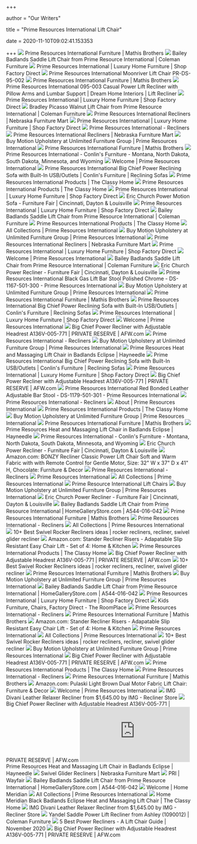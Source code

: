 +++
        
author = "Our Writers"
        
title = "Prime Resources International Lift Chair"
        
date = 2020-11-10T09:02:41.153353
        
+++
[ ![](https://www.mathisbrothers.com/dw/image/v2/AAYQ_PRD/on/demandware.static/-/Sites-mathisbrothers-master/default/dwebb10107/images/products/hires/PR/PR-A544_016-042/PR-A544_016-042_01.jpg?sw=550&sh=550&sm=fit)](https://www.mathisbrothers.com/dw/image/v2/AAYQ_PRD/on/demandware.static/-/Sites-mathisbrothers-master/default/dwebb10107/images/products/hires/PR/PR-A544_016-042/PR-A544_016-042_01.jpg?sw=550&sh=550&sm=fit) Prime Resources International Furniture | Mathis Brothers
[ ![](https://d9dvmj2a7k2dc.cloudfront.net/catalog/product/cache/1/image/731x481/17f82f742ffe127f42dca9de82fb58b1/a/5/a544-016-042_3_pul2019_1.jpg)](https://d9dvmj2a7k2dc.cloudfront.net/catalog/product/cache/1/image/731x481/17f82f742ffe127f42dca9de82fb58b1/a/5/a544-016-042_3_pul2019_1.jpg) Bailey Badlands Saddle Lift Chair from Prime Resource International |  Coleman Furniture
[ ![](https://s.yimg.com/aah/yhst-96405782831295/prime-resources-bradley-faux-leather-lift-chair-with-power-headrest-usb-brown-6.jpg)](https://s.yimg.com/aah/yhst-96405782831295/prime-resources-bradley-faux-leather-lift-chair-with-power-headrest-usb-brown-6.jpg) Prime Resources International | Luxury Home Furniture | Shop Factory Direct
[ ![](https://sep.yimg.com/ay/yhst-98514242922916/prime-resources-international-moonriver-lift-chair-pr-ds-95-002-23.jpg)](https://sep.yimg.com/ay/yhst-98514242922916/prime-resources-international-moonriver-lift-chair-pr-ds-95-002-23.jpg) Prime Resources International Moonriver Lift Chair PR-DS-95-002
[ ![](https://www.mathisbrothers.com/dw/image/v2/AAYQ_PRD/on/demandware.static/-/Sites-mathisbrothers-master/default/dw3f9d370a/images/products/hires/PR/PR-A323U_003-783/PR-A323U_003-783_01.jpg?sw=550&sh=550&sm=fit)](https://www.mathisbrothers.com/dw/image/v2/AAYQ_PRD/on/demandware.static/-/Sites-mathisbrothers-master/default/dw3f9d370a/images/products/hires/PR/PR-A323U_003-783/PR-A323U_003-783_01.jpg?sw=550&sh=550&sm=fit) Prime Resources International Furniture | Mathis Brothers
[ ![](https://imageresizer.furnituredealer.net/img/remote/images.furnituredealer.net/img/products%2Fprime_resources_international%2Fcolor%2F095-003_ds-095-003-a48-b0.jpg?width=878&height=600&scale=both&trim.threshold=80)](https://imageresizer.furnituredealer.net/img/remote/images.furnituredealer.net/img/products%2Fprime_resources_international%2Fcolor%2F095-003_ds-095-003-a48-b0.jpg?width=878&height=600&scale=both&trim.threshold=80) Prime Resources International 095-003 Casual Power Lift Recliner with  Pillow Arms and Lumbar Support | Dream Home Interiors | Lift Recliner
[ ![](https://s.yimg.com/aah/yhst-96405782831295/modern-contemporary-home-larson-bonded-leather-power-recliner-cocoa-brown-red-42.jpg)](https://s.yimg.com/aah/yhst-96405782831295/modern-contemporary-home-larson-bonded-leather-power-recliner-cocoa-brown-red-42.jpg) Prime Resources International | Luxury Home Furniture | Shop Factory Direct
[ ![](https://d9dvmj2a7k2dc.cloudfront.net/catalog/product/cache/1/image/731x481/17f82f742ffe127f42dca9de82fb58b1/a/y/ayzlemt2rskh2ergmetm_pulaski2018.jpg)](https://d9dvmj2a7k2dc.cloudfront.net/catalog/product/cache/1/image/731x481/17f82f742ffe127f42dca9de82fb58b1/a/y/ayzlemt2rskh2ergmetm_pulaski2018.jpg) Bradley Picasso Walnut Lift Chair from Prime Resource International |  Coleman Furniture
[ ![](https://www.nfm.com/productimages/50740018/1/M/F778523A-1A85-4706-A946-75ACB7A227FA)](https://www.nfm.com/productimages/50740018/1/M/F778523A-1A85-4706-A946-75ACB7A227FA) Prime Resources International Recliners | Nebraska Furniture Mart
[ ![](https://s.yimg.com/aah/yhst-96405782831295/prime-resources-berkley-steel-style-lift-chair-power-headrest-usb-brown-green-6.jpg)](https://s.yimg.com/aah/yhst-96405782831295/prime-resources-berkley-steel-style-lift-chair-power-headrest-usb-brown-green-6.jpg) Prime Resources International | Luxury Home Furniture | Shop Factory Direct
[ ![](https://sep.yimg.com/ay/yhst-98514242922916/prime-resources-international-roadhouse-recliner-pr-636-002-025-22.jpg)](https://sep.yimg.com/ay/yhst-98514242922916/prime-resources-international-roadhouse-recliner-pr-636-002-025-22.jpg) Prime Resources International - Recliners
[ ![](https://www.nfm.com/productimages/51170876/1/M/CF94463C-C7B0-41F6-B342-B39FB8DB6D63)](https://www.nfm.com/productimages/51170876/1/M/CF94463C-C7B0-41F6-B342-B39FB8DB6D63) Prime Resources International Recliners | Nebraska Furniture Mart
[ ![](https://www.unlimitedfurnituregroup.com/media/catalog/product/cache/1/small_image/300x300/9df78eab33525d08d6e5fb8d27136e95/1/9/1985-178-110.jpg)](https://www.unlimitedfurnituregroup.com/media/catalog/product/cache/1/small_image/300x300/9df78eab33525d08d6e5fb8d27136e95/1/9/1985-178-110.jpg) Buy Motion Upholstery at Unlimited Furniture Group | Prime Resources  International
[ ![](https://www.mathisbrothers.com/on/demandware.static/-/Sites-mathisbrothers-Library/default/dw8d1add15/images/landingpages/cats/brands/prime-resources/prime-resources-furniture.jpg)](https://www.mathisbrothers.com/on/demandware.static/-/Sites-mathisbrothers-Library/default/dw8d1add15/images/landingpages/cats/brands/prime-resources/prime-resources-furniture.jpg) Prime Resources International Furniture | Mathis Brothers
[ ![](https://images.furnituredealer.net/img/products%2Fprime_resources_international%2Fcolor%2Fbig%20chief_a136-005-041-m1.jpg)](https://images.furnituredealer.net/img/products%2Fprime_resources_international%2Fcolor%2Fbig%20chief_a136-005-041-m1.jpg) Prime Resources International - Conlin's Furniture - Montana, North Dakota,  South Dakota, Minnesota, and Wyoming
[ ![](https://www.pri-co.com/img/slide2.jpg)](https://www.pri-co.com/img/slide2.jpg) Welcome | Prime Resources International
[ ![](https://images.furnituredealer.net/img/products%2Fprime_resources_international%2Fcolor%2Fbig%20chief_a136-405-771-b1.jpg)](https://images.furnituredealer.net/img/products%2Fprime_resources_international%2Fcolor%2Fbig%20chief_a136-405-771-b1.jpg) Prime Resources International Big Chief Power Reclining Sofa with Built-In  USB/Outlets | Conlin's Furniture | Reclining Sofas
[ ![](https://cdn.theclassyhome.com/320x320/RH-DS-912-006-051-S4.jpg)](https://cdn.theclassyhome.com/320x320/RH-DS-912-006-051-S4.jpg) Prime Resources International Products | The Classy Home
[ ![](https://cdn.theclassyhome.com/320x320/RH-DS-911-006-231-RP.jpg)](https://cdn.theclassyhome.com/320x320/RH-DS-911-006-231-RP.jpg) Prime Resources International Products | The Classy Home
[ ![](https://s.yimg.com/aah/yhst-96405782831295/new-home-meridian-prime-resources-jennings-collection-power-recliner-mocha-brown-6.jpg)](https://s.yimg.com/aah/yhst-96405782831295/new-home-meridian-prime-resources-jennings-collection-power-recliner-mocha-brown-6.jpg) Prime Resources International | Luxury Home Furniture | Shop Factory Direct
[ ![](https://cdn.shopify.com/s/files/1/0081/2505/5034/products/052719_1600x.jpg?v=1569282183)](https://cdn.shopify.com/s/files/1/0081/2505/5034/products/052719_1600x.jpg?v=1569282183) Eric Church Power Motion Sofa - Furniture Fair | Cincinnati, Dayton &  Louisville
[ ![](https://s.yimg.com/aah/yhst-96405782831295/new-modern-contemporary-home-larson-collection-bond-leather-power-recliner-grey-6.jpg)](https://s.yimg.com/aah/yhst-96405782831295/new-modern-contemporary-home-larson-collection-bond-leather-power-recliner-grey-6.jpg) Prime Resources International | Luxury Home Furniture | Shop Factory Direct
[ ![](https://d9dvmj2a7k2dc.cloudfront.net/catalog/product/cache/1/image/731x481/17f82f742ffe127f42dca9de82fb58b1/a/5/a544-016-042_pul2019_1.jpg)](https://d9dvmj2a7k2dc.cloudfront.net/catalog/product/cache/1/image/731x481/17f82f742ffe127f42dca9de82fb58b1/a/5/a544-016-042_pul2019_1.jpg) Bailey Badlands Saddle Lift Chair from Prime Resource International |  Coleman Furniture
[ ![](https://cdn.theclassyhome.com/320x320/RH-DS-2175-006-144_3.jpg)](https://cdn.theclassyhome.com/320x320/RH-DS-2175-006-144_3.jpg) Prime Resources International Products | The Classy Home
[ ![](https://www.pri-co.com/img/bailey.jpg)](https://www.pri-co.com/img/bailey.jpg) All Collections | Prime Resources International
[ ![](https://www.unlimitedfurnituregroup.com/media/catalog/product/cache/1/small_image/300x300/9df78eab33525d08d6e5fb8d27136e95/d/s/ds-913-006-178-s.jpg)](https://www.unlimitedfurnituregroup.com/media/catalog/product/cache/1/small_image/300x300/9df78eab33525d08d6e5fb8d27136e95/d/s/ds-913-006-178-s.jpg) Buy Motion Upholstery at Unlimited Furniture Group | Prime Resources  International
[ ![](https://www.nfm.com/productimages/51741395/1/M/CA25EF14-E77F-4983-BBA0-6FBF4641848B)](https://www.nfm.com/productimages/51741395/1/M/CA25EF14-E77F-4983-BBA0-6FBF4641848B) Prime Resources International Recliners | Nebraska Furniture Mart
[ ![](https://s.yimg.com/aah/yhst-96405782831295/new-modern-contemporary-bonded-leather-larson-style-power-recliner-cranberry-red-6.jpg)](https://s.yimg.com/aah/yhst-96405782831295/new-modern-contemporary-bonded-leather-larson-style-power-recliner-cranberry-red-6.jpg) Prime Resources International | Luxury Home Furniture | Shop Factory Direct
[ ![](https://www.pri-co.com/img/slide5.jpg)](https://www.pri-co.com/img/slide5.jpg) Welcome | Prime Resources International
[ ![](https://d9dvmj2a7k2dc.cloudfront.net/catalog/product/cache/1/image/731x481/17f82f742ffe127f42dca9de82fb58b1/a/5/a544-016-042_2_pul2019_1.jpg)](https://d9dvmj2a7k2dc.cloudfront.net/catalog/product/cache/1/image/731x481/17f82f742ffe127f42dca9de82fb58b1/a/5/a544-016-042_2_pul2019_1.jpg) Bailey Badlands Saddle Lift Chair from Prime Resource International |  Coleman Furniture
[ ![](https://cdn.shopify.com/s/files/1/0081/2505/5034/products/052720c_600x.jpg?v=1571360862)](https://cdn.shopify.com/s/files/1/0081/2505/5034/products/052720c_600x.jpg?v=1571360862) Eric Church Power Recliner - Furniture Fair | Cincinnati, Dayton &  Louisville
[ ![](https://sep.yimg.com/ca/I/furniture-sale_2636_16540153604)](https://sep.yimg.com/ca/I/furniture-sale_2636_16540153604) Prime Resources International Black Gas Lift Bar Stool Polished Chrome -  DS-1167-501-300 - Prime Resources International
[ ![](https://www.unlimitedfurnituregroup.com/media/catalog/product/cache/1/small_image/300x300/9df78eab33525d08d6e5fb8d27136e95/d/s/ds-912-006-051-s3cc_1.jpg)](https://www.unlimitedfurnituregroup.com/media/catalog/product/cache/1/small_image/300x300/9df78eab33525d08d6e5fb8d27136e95/d/s/ds-912-006-051-s3cc_1.jpg) Buy Motion Upholstery at Unlimited Furniture Group | Prime Resources  International
[ ![](https://www.mathisbrothers.com/dw/image/v2/AAYQ_PRD/on/demandware.static/-/Sites-mathisbrothers-master/default/dwd1fc6c25/images/products/hires/PR/PR-A136_405-771/PR-A136_405-771_01.jpg?sw=550&sh=550&sm=fit)](https://www.mathisbrothers.com/dw/image/v2/AAYQ_PRD/on/demandware.static/-/Sites-mathisbrothers-master/default/dwd1fc6c25/images/products/hires/PR/PR-A136_405-771/PR-A136_405-771_01.jpg?sw=550&sh=550&sm=fit) Prime Resources International Furniture | Mathis Brothers
[ ![](https://imageresizer.furnituredealer.net/img/remote/images.furnituredealer.net/img/products%2Fprime_resources_international%2Fcolor%2Fbig%20chief_a136-405-771-b11.jpg?width=1024&height=768&scale=both&trim.threshold=50&trim.percentpadding=10)](https://imageresizer.furnituredealer.net/img/remote/images.furnituredealer.net/img/products%2Fprime_resources_international%2Fcolor%2Fbig%20chief_a136-405-771-b11.jpg?width=1024&height=768&scale=both&trim.threshold=50&trim.percentpadding=10) Prime Resources International Big Chief Power Reclining Sofa with Built-In  USB/Outlets | Conlin's Furniture | Reclining Sofas
[ ![](https://s.yimg.com/aah/yhst-96405782831295/modern-contemporary-bonded-leather-larson-home-collection-power-recliner-black-6.jpg)](https://s.yimg.com/aah/yhst-96405782831295/modern-contemporary-bonded-leather-larson-home-collection-power-recliner-black-6.jpg) Prime Resources International | Luxury Home Furniture | Shop Factory Direct
[ ![](https://www.pri-co.com/img/logo.svg)](https://www.pri-co.com/img/logo.svg) Welcome | Prime Resources International
[ ![](https://i.ytimg.com/vi/EvH985ZVYo4/maxresdefault.jpg)](https://i.ytimg.com/vi/EvH985ZVYo4/maxresdefault.jpg) Big Chief Power Recliner with Adjustable Headrest A136V-005-771 | PRIVATE  RESERVE | AFW.com
[ ![](https://sep.yimg.com/ay/yhst-98514242922916/prime-resources-international-caesar-recliner-pr-919-002-036-22.jpg)](https://sep.yimg.com/ay/yhst-98514242922916/prime-resources-international-caesar-recliner-pr-919-002-036-22.jpg) Prime Resources International - Recliners
[ ![](https://www.unlimitedfurnituregroup.com/media/catalog/product/cache/1/small_image/300x300/9df78eab33525d08d6e5fb8d27136e95/d/s/ds-912-006-177-s_1.jpg)](https://www.unlimitedfurnituregroup.com/media/catalog/product/cache/1/small_image/300x300/9df78eab33525d08d6e5fb8d27136e95/d/s/ds-912-006-177-s_1.jpg) Buy Motion Upholstery at Unlimited Furniture Group | Prime Resources  International
[ ![](https://content.haycdn.com/mgen/master:HOMM1198.jpg)](https://content.haycdn.com/mgen/master:HOMM1198.jpg) Prime Resources Heat and Massaging Lift Chair in Badlands Eclipse |  Hayneedle
[ ![](https://imageresizer.furnituredealer.net/img/remote/images.furnituredealer.net/img/products%2Fprime_resources_international%2Fcolor%2Fbig%20chief_a136-405-771-b9.jpg?width=1024&height=768&scale=both&trim.threshold=50&trim.percentpadding=10)](https://imageresizer.furnituredealer.net/img/remote/images.furnituredealer.net/img/products%2Fprime_resources_international%2Fcolor%2Fbig%20chief_a136-405-771-b9.jpg?width=1024&height=768&scale=both&trim.threshold=50&trim.percentpadding=10) Prime Resources International Big Chief Power Reclining Sofa with Built-In  USB/Outlets | Conlin's Furniture | Reclining Sofas
[ ![](https://s.yimg.com/aah/yhst-96405782831295/home-meridian-prime-resources-jennings-collection-power-reclining-sofa-brown-6.jpg)](https://s.yimg.com/aah/yhst-96405782831295/home-meridian-prime-resources-jennings-collection-power-reclining-sofa-brown-6.jpg) Prime Resources International | Luxury Home Furniture | Shop Factory Direct
[ ![](https://images.afw.com/images/thumbs/0114640_1A-136PR_84ea5.jpeg)](https://images.afw.com/images/thumbs/0114640_1A-136PR_84ea5.jpeg) Big Chief Power Recliner with Adjustable Headrest A136V-005-771 | PRIVATE  RESERVE | AFW.com
[ ![](https://sep.yimg.com/ca/I/furniture-sale_2636_16526124019)](https://sep.yimg.com/ca/I/furniture-sale_2636_16526124019) Prime Resources International Red Bonded Leather Adjustable Bar Stool -  DS-1179-501-301 - Prime Resources International
[ ![](https://sep.yimg.com/ay/yhst-98514242922916/pri-ashewick-swivel-recliner-in-fern-pr-ds-911-006-167-3.jpg)](https://sep.yimg.com/ay/yhst-98514242922916/pri-ashewick-swivel-recliner-in-fern-pr-ds-911-006-167-3.jpg) Prime Resources International - Recliners
[ ![](https://www.pri-co.com/img/about.jpg)](https://www.pri-co.com/img/about.jpg) About | Prime Resources International
[ ![](https://cdn.theclassyhome.com/320x320/RH-DS-912-006-232-S.jpg)](https://cdn.theclassyhome.com/320x320/RH-DS-912-006-232-S.jpg) Prime Resources International Products | The Classy Home
[ ![](https://www.unlimitedfurnituregroup.com/media/catalog/product/cache/1/small_image/300x300/9df78eab33525d08d6e5fb8d27136e95/d/s/ds-913-006-175-s4.jpg)](https://www.unlimitedfurnituregroup.com/media/catalog/product/cache/1/small_image/300x300/9df78eab33525d08d6e5fb8d27136e95/d/s/ds-913-006-175-s4.jpg) Buy Motion Upholstery at Unlimited Furniture Group | Prime Resources  International
[ ![](https://www.mathisbrothers.com/dw/image/v2/AAYQ_PRD/on/demandware.static/-/Sites-mathisbrothers-master/default/dw3bc0b0a0/images/products/hires/PR/PR-A543_015-277/PR-A543_015-277_01.jpg?sw=550&sh=550&sm=fit)](https://www.mathisbrothers.com/dw/image/v2/AAYQ_PRD/on/demandware.static/-/Sites-mathisbrothers-master/default/dw3bc0b0a0/images/products/hires/PR/PR-A543_015-277/PR-A543_015-277_01.jpg?sw=550&sh=550&sm=fit) Prime Resources International Furniture | Mathis Brothers
[ ![](https://content.haycdn.com/mgen/inuse:HOMM1198.jpg?is=654,654,0xffffff)](https://content.haycdn.com/mgen/inuse:HOMM1198.jpg?is=654,654,0xffffff) Prime Resources Heat and Massaging Lift Chair in Badlands Eclipse |  Hayneedle
[ ![](https://images.furnituredealer.net/img/products%2Fprime_resources_international%2Fcolor%2Fwaylon_10014532-mt6gewsts2esqz_w96xbapw.jpg)](https://images.furnituredealer.net/img/products%2Fprime_resources_international%2Fcolor%2Fwaylon_10014532-mt6gewsts2esqz_w96xbapw.jpg) Prime Resources International - Conlin's Furniture - Montana, North Dakota,  South Dakota, Minnesota, and Wyoming
[ ![](https://cdn.shopify.com/s/files/1/0081/2505/5034/products/052718a_1600x.jpg?v=1569282183)](https://cdn.shopify.com/s/files/1/0081/2505/5034/products/052718a_1600x.jpg?v=1569282183) Eric Church Power Recliner - Furniture Fair | Cincinnati, Dayton &  Louisville
[ ![](https://images-na.ssl-images-amazon.com/images/I/61wjxVQZQLL._AC_SL1080_.jpg)](https://images-na.ssl-images-amazon.com/images/I/61wjxVQZQLL._AC_SL1080_.jpg) Amazon.com: BONZY Recliner Classic Power Lift Chair Soft and Warm Fabric  with with Remote Control for Gentle Motor, Size: 32" W x 37" D x 41" H,  Chocolate: Furniture & Decor
[ ![](https://sep.yimg.com/ay/yhst-98514242922916/prime-resources-international-dillon-recliner-pr-6880-002-023-22.jpg)](https://sep.yimg.com/ay/yhst-98514242922916/prime-resources-international-dillon-recliner-pr-6880-002-023-22.jpg) Prime Resources International - Recliners
[ ![](https://d9dvmj2a7k2dc.cloudfront.net/productfamily/product/h/e/hearst.jpg)](https://d9dvmj2a7k2dc.cloudfront.net/productfamily/product/h/e/hearst.jpg) Prime Resources International
[ ![](https://www.pri-co.com/img/premier.jpg)](https://www.pri-co.com/img/premier.jpg) All Collections | Prime Resources International
[ ![](https://d9dvmj2a7k2dc.cloudfront.net/catalog/product/cache/1/small_image/263x/9df78eab33525d08d6e5fb8d27136e95/u/e/uejjuyrjgyzzq3zlamy0_pulaski2018.jpg)](https://d9dvmj2a7k2dc.cloudfront.net/catalog/product/cache/1/small_image/263x/9df78eab33525d08d6e5fb8d27136e95/u/e/uejjuyrjgyzzq3zlamy0_pulaski2018.jpg) Prime Resource International Lift Chairs
[ ![](https://www.unlimitedfurnituregroup.com/media/catalog/product/cache/1/small_image/300x300/9df78eab33525d08d6e5fb8d27136e95/1/9/1985-178-111-rp.jpg)](https://www.unlimitedfurnituregroup.com/media/catalog/product/cache/1/small_image/300x300/9df78eab33525d08d6e5fb8d27136e95/1/9/1985-178-111-rp.jpg) Buy Motion Upholstery at Unlimited Furniture Group | Prime Resources  International
[ ![](https://cdn.shopify.com/s/files/1/0081/2505/5034/products/052720b_2000x.jpg?v=1569282183)](https://cdn.shopify.com/s/files/1/0081/2505/5034/products/052720b_2000x.jpg?v=1569282183) Eric Church Power Recliner - Furniture Fair | Cincinnati, Dayton &  Louisville
[ ![](https://d9dvmj2a7k2dc.cloudfront.net/catalog/product/a/5/a544-016-042_5_pul2019_1.jpg)](https://d9dvmj2a7k2dc.cloudfront.net/catalog/product/a/5/a544-016-042_5_pul2019_1.jpg) Bailey Badlands Saddle Lift Chair from Prime Resource International |  HomeGalleryStore.com | A544-016-042
[ ![](https://www.mathisbrothers.com/dw/image/v2/AAYQ_PRD/on/demandware.static/-/Sites-mathisbrothers-master/default/dwfe151337/images/products/hires/PR/PR-A136_199-771/PR-A136_199-771_01.jpg?sw=550&sh=550&sm=fit)](https://www.mathisbrothers.com/dw/image/v2/AAYQ_PRD/on/demandware.static/-/Sites-mathisbrothers-master/default/dwfe151337/images/products/hires/PR/PR-A136_199-771/PR-A136_199-771_01.jpg?sw=550&sh=550&sm=fit) Prime Resources International Furniture | Mathis Brothers
[ ![](https://sep.yimg.com/ay/yhst-98514242922916/prime-resources-international-rocker-recliner-in-tweed-pr-ds-97-002-01-22.jpg)](https://sep.yimg.com/ay/yhst-98514242922916/prime-resources-international-rocker-recliner-in-tweed-pr-ds-97-002-01-22.jpg) Prime Resources International - Recliners
[ ![](https://www.pri-co.com/img/callan.jpg)](https://www.pri-co.com/img/callan.jpg) All Collections | Prime Resources International
[ ![](https://i.pinimg.com/236x/15/40/e7/1540e73a1be5f33ee984c1cb9a18fedd.jpg)](https://i.pinimg.com/236x/15/40/e7/1540e73a1be5f33ee984c1cb9a18fedd.jpg) 10+ Best Swivel Rocker Recliners ideas | rocker recliners, recliner, swivel  glider recliner
[ ![](https://images-na.ssl-images-amazon.com/images/I/91Nb1mxw-DL._AC_SX522_.jpg)](https://images-na.ssl-images-amazon.com/images/I/91Nb1mxw-DL._AC_SX522_.jpg) Amazon.com: Stander Recliner Risers - Adapatable Slip Resistant Easy Chair  Lift - Set of 4: Home & Kitchen
[ ![](https://cdn.theclassyhome.com/320x320/RH-DS-1667-016-050-S.jpg)](https://cdn.theclassyhome.com/320x320/RH-DS-1667-016-050-S.jpg) Prime Resources International Products | The Classy Home
[ ![](https://images.afw.com/images/thumbs/0114645_1A-136PR_e1f9f.jpeg)](https://images.afw.com/images/thumbs/0114645_1A-136PR_e1f9f.jpeg) Big Chief Power Recliner with Adjustable Headrest A136V-005-771 | PRIVATE  RESERVE | AFW.com
[ ![](https://i.pinimg.com/236x/10/60/2c/10602c114676d318de8c9061918def66.jpg)](https://i.pinimg.com/236x/10/60/2c/10602c114676d318de8c9061918def66.jpg) 10+ Best Swivel Rocker Recliners ideas | rocker recliners, recliner, swivel  glider recliner
[ ![](https://www.mathisbrothers.com/dw/image/v2/AAYQ_PRD/on/demandware.static/-/Sites-mathisbrothers-master/default/dw3b3ae34d/images/products/hires/PR/PR-A630_013-1081/PR-A630_013-1081_01.jpg?sw=550&sh=550&sm=fit)](https://www.mathisbrothers.com/dw/image/v2/AAYQ_PRD/on/demandware.static/-/Sites-mathisbrothers-master/default/dw3b3ae34d/images/products/hires/PR/PR-A630_013-1081/PR-A630_013-1081_01.jpg?sw=550&sh=550&sm=fit) Prime Resources International Furniture | Mathis Brothers
[ ![](https://www.unlimitedfurnituregroup.com/media/catalog/product/cache/1/small_image/300x300/9df78eab33525d08d6e5fb8d27136e95/d/s/ds-912-006-232-s3.jpg)](https://www.unlimitedfurnituregroup.com/media/catalog/product/cache/1/small_image/300x300/9df78eab33525d08d6e5fb8d27136e95/d/s/ds-912-006-232-s3.jpg) Buy Motion Upholstery at Unlimited Furniture Group | Prime Resources  International
[ ![](https://d9dvmj2a7k2dc.cloudfront.net/catalog/product/a/5/a544-016-042_6_pul2019_1.jpg)](https://d9dvmj2a7k2dc.cloudfront.net/catalog/product/a/5/a544-016-042_6_pul2019_1.jpg) Bailey Badlands Saddle Lift Chair from Prime Resource International |  HomeGalleryStore.com | A544-016-042
[ ![](https://s.yimg.com/aah/yhst-96405782831295/prime-resources-noah-collection-power-reclining-sofa-with-power-headrests-brown-6.jpg)](https://s.yimg.com/aah/yhst-96405782831295/prime-resources-noah-collection-power-reclining-sofa-with-power-headrests-brown-6.jpg) Prime Resources International | Luxury Home Furniture | Shop Factory Direct
[ ![](https://cdn.theroomplace.com/25920-39845/cms/39845/files/dc0d7cf2-acba-472f-99ff-12eaec89b90c)](https://cdn.theroomplace.com/25920-39845/cms/39845/files/dc0d7cf2-acba-472f-99ff-12eaec89b90c) Kids Furniture, Chairs, Factory Direct - The RoomPlace
[ ![](https://sep.yimg.com/ay/yhst-98514242922916/prime-resources-international-renegade-recliner-pr-2800-002-060-22.jpg)](https://sep.yimg.com/ay/yhst-98514242922916/prime-resources-international-renegade-recliner-pr-2800-002-060-22.jpg) Prime Resources International - Recliners
[ ![](https://www.mathisbrothers.com/dw/image/v2/AAYQ_PRD/on/demandware.static/-/Sites-mathisbrothers-master/default/dw42d43519/images/products/hires/PR/PR-A542_016-337/PR-A542_016-337_01.jpg?sw=550&sh=550&sm=fit)](https://www.mathisbrothers.com/dw/image/v2/AAYQ_PRD/on/demandware.static/-/Sites-mathisbrothers-master/default/dw42d43519/images/products/hires/PR/PR-A542_016-337/PR-A542_016-337_01.jpg?sw=550&sh=550&sm=fit) Prime Resources International Furniture | Mathis Brothers
[ ![](https://images-na.ssl-images-amazon.com/images/I/91ysC0owFUL._AC_SL1500_.jpg)](https://images-na.ssl-images-amazon.com/images/I/91ysC0owFUL._AC_SL1500_.jpg) Amazon.com: Stander Recliner Risers - Adapatable Slip Resistant Easy Chair  Lift - Set of 4: Home & Kitchen
[ ![](https://d9dvmj2a7k2dc.cloudfront.net/productfamily/product/2/0/2093-412_303_003-083-rp.jpg)](https://d9dvmj2a7k2dc.cloudfront.net/productfamily/product/2/0/2093-412_303_003-083-rp.jpg) Prime Resources International
[ ![](https://www.pri-co.com/img/galaxy.jpg)](https://www.pri-co.com/img/galaxy.jpg) All Collections | Prime Resources International
[ ![](https://i.pinimg.com/236x/38/0e/3c/380e3c883b37fdf263a541894951ca8c.jpg)](https://i.pinimg.com/236x/38/0e/3c/380e3c883b37fdf263a541894951ca8c.jpg) 10+ Best Swivel Rocker Recliners ideas | rocker recliners, recliner, swivel  glider recliner
[ ![](https://www.unlimitedfurnituregroup.com/media/catalog/product/cache/1/small_image/300x300/9df78eab33525d08d6e5fb8d27136e95/n/o/nojk6eoqs6mezxuywxzc.jpg)](https://www.unlimitedfurnituregroup.com/media/catalog/product/cache/1/small_image/300x300/9df78eab33525d08d6e5fb8d27136e95/n/o/nojk6eoqs6mezxuywxzc.jpg) Buy Motion Upholstery at Unlimited Furniture Group | Prime Resources  International
[ ![](https://images.afw.com/images/thumbs/0114642_1A-136PR_fa903.jpeg)](https://images.afw.com/images/thumbs/0114642_1A-136PR_fa903.jpeg) Big Chief Power Recliner with Adjustable Headrest A136V-005-771 | PRIVATE  RESERVE | AFW.com
[ ![](https://cdn.theclassyhome.com/320x320/RH-DS-913-006-175-S3.jpg)](https://cdn.theclassyhome.com/320x320/RH-DS-913-006-175-S3.jpg) Prime Resources International Products | The Classy Home
[ ![](https://sep.yimg.com/ay/yhst-98514242922916/pri-ashewick-swivel-recliner-in-linen-pr-ds-911-006-168-3.jpg)](https://sep.yimg.com/ay/yhst-98514242922916/pri-ashewick-swivel-recliner-in-linen-pr-ds-911-006-168-3.jpg) Prime Resources International - Recliners
[ ![](https://www.mathisbrothers.com/dw/image/v2/AAYQ_PRD/on/demandware.static/-/Sites-mathisbrothers-master/default/dw131cb1c5/images/products/hires/PR/PR-A498_006-654/PR-A498_006-654_01.jpg?sw=550&sh=550&sm=fit)](https://www.mathisbrothers.com/dw/image/v2/AAYQ_PRD/on/demandware.static/-/Sites-mathisbrothers-master/default/dw131cb1c5/images/products/hires/PR/PR-A498_006-654/PR-A498_006-654_01.jpg?sw=550&sh=550&sm=fit) Prime Resources International Furniture | Mathis Brothers
[ ![](https://images-na.ssl-images-amazon.com/images/I/91VJN6b1sXL._AC_SL1500_.jpg)](https://images-na.ssl-images-amazon.com/images/I/91VJN6b1sXL._AC_SL1500_.jpg) Amazon.com: Pulaski Light Brown Dual Motor Fabric Lift Chair: Furniture &  Decor
[ ![](https://www.pri-co.com/img/slide1.jpg)](https://www.pri-co.com/img/slide1.jpg) Welcome | Prime Resources International
[ ![](https://reclinerstore.com/media/catalog/product/cache/2/medium_image/500x440/9df78eab33525d08d6e5fb8d27136e95/i/m/img-divan-recliners_2_1.jpg)](https://reclinerstore.com/media/catalog/product/cache/2/medium_image/500x440/9df78eab33525d08d6e5fb8d27136e95/i/m/img-divan-recliners_2_1.jpg) IMG Divani Leather Relaxer Recliner from $1,645.00 by IMG - Recliner Store
[ ![](https://images.afw.com/images/thumbs/0114643_1A-136PR_0443d.jpeg)](https://images.afw.com/images/thumbs/0114643_1A-136PR_0443d.jpeg) Big Chief Power Recliner with Adjustable Headrest A136V-005-771 | PRIVATE  RESERVE | AFW.com
[ ![](https://content.haycdn.com/mgen/brandLogo.ms?logo=dynamic_library/vendor_logos/HOMM.jpg)](https://content.haycdn.com/mgen/brandLogo.ms?logo=dynamic_library/vendor_logos/HOMM.jpg) Prime Resources Heat and Massaging Lift Chair in Badlands Eclipse |  Hayneedle
[ ![](https://www.nfm.com/productimages/49649965/6/M/CAC622EE-C290-4B4A-87B5-FCD26E6141EB)](https://www.nfm.com/productimages/49649965/6/M/CAC622EE-C290-4B4A-87B5-FCD26E6141EB) Swivel Glider Recliners | Nebraska Furniture Mart
[ ![](https://secure.img1-fg.wfcdn.com/im/10907635/resize-h400-w400%5Ecompr-r85/7541/75417228/default_name.jpg)](https://secure.img1-fg.wfcdn.com/im/10907635/resize-h400-w400%5Ecompr-r85/7541/75417228/default_name.jpg) PRI | Wayfair
[ ![](https://d9dvmj2a7k2dc.cloudfront.net/catalog/product/a/5/a544-016-042_7_pul2019_1.jpg)](https://d9dvmj2a7k2dc.cloudfront.net/catalog/product/a/5/a544-016-042_7_pul2019_1.jpg) Bailey Badlands Saddle Lift Chair from Prime Resource International |  HomeGalleryStore.com | A544-016-042
[ ![](https://www.homemeridian.com/img/slide4.jpg)](https://www.homemeridian.com/img/slide4.jpg) Welcome | Home Meridian
[ ![](https://www.pri-co.com/img/termoli.jpg)](https://www.pri-co.com/img/termoli.jpg) All Collections | Prime Resources International
[ ![](https://cdn.theclassyhome.com/brandimages/big/PRI-logo.png)](https://cdn.theclassyhome.com/brandimages/big/PRI-logo.png) Home Meridian Black Badlands Eclipse Heat and Massaging Lift Chair | The  Classy Home
[ ![](https://reclinerstore.com/media/catalog/product/cache/2/medium_image/500x440/9df78eab33525d08d6e5fb8d27136e95/i/m/img-divani-1_2_1.jpg)](https://reclinerstore.com/media/catalog/product/cache/2/medium_image/500x440/9df78eab33525d08d6e5fb8d27136e95/i/m/img-divani-1_2_1.jpg) IMG Divani Leather Relaxer Recliner from $1,645.00 by IMG - Recliner Store
[ ![](https://d9dvmj2a7k2dc.cloudfront.net/catalog/product/cache/1/image/731x481/17f82f742ffe127f42dca9de82fb58b1/1/0/10900-12-t107-699_1_ashley2019_1.jpg)](https://d9dvmj2a7k2dc.cloudfront.net/catalog/product/cache/1/image/731x481/17f82f742ffe127f42dca9de82fb58b1/1/0/10900-12-t107-699_1_ashley2019_1.jpg) Yandel Saddle Power Lift Recliner from Ashley (1090012) | Coleman Furniture
[ ![](https://sp.expertofequipment.com/spai/w_788+q_lossy+ret_img+to_webp/https://expertofequipment.com/wp-content/uploads/2018/08/2018-08-23_133116.png)](https://sp.expertofequipment.com/spai/w_788+q_lossy+ret_img+to_webp/https://expertofequipment.com/wp-content/uploads/2018/08/2018-08-23_133116.png) 5 Best Power Recliners - A Lift Chair Guide | November 2020
[ ![](https://images.afw.com/images/thumbs/0114641_1A-136PR_4f699.jpeg)](https://images.afw.com/images/thumbs/0114641_1A-136PR_4f699.jpeg) Big Chief Power Recliner with Adjustable Headrest A136V-005-771 | PRIVATE  RESERVE | AFW.com
